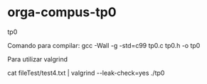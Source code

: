 # orga-compus-tp0
tp0


Comando para compilar:
gcc -Wall -g -std=c99 tp0.c tp0.h -o tp0

Para utilizar valgrind

cat fileTest/test4.txt | valgrind --leak-check=yes ./tp0


